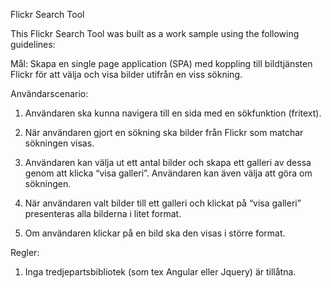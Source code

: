 Flickr Search Tool

This Flickr Search Tool was built as a work sample using the following guidelines:

Mål: Skapa en single page application (SPA) med koppling till bildtjänsten Flickr för att välja och visa bilder utifrån en viss sökning.

Användarscenario:
1. Användaren ska kunna navigera till en sida med en sökfunktion (fritext).
 
2. När användaren gjort en sökning ska bilder från Flickr som matchar sökningen visas.

3. Användaren kan välja ut ett antal bilder och skapa ett galleri av dessa genom att klicka “visa galleri”. Användaren kan även välja att göra om sökningen.

4. När användaren valt bilder till ett galleri och klickat på “visa galleri” presenteras alla bilderna i litet format.

5. Om användaren klickar på en bild ska den visas i större format.


Regler:	
1. Inga tredjepartsbibliotek (som tex Angular eller Jquery) är tillåtna.
